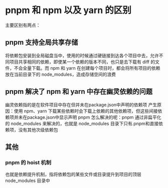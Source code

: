 # pnpm 和 npm 以及 yarn 的区别

主要区别有两点：

## pnpm 支持全局共享存储
将依赖包安装到全局磁盘当中，使用的时候通过硬链接到达各个项目中去，允许不同项目共享相同的依赖，即使某一个依赖的版本不同，也只是去下载有 diff 的文件，不会全量下载。而 npm 和 yarn 在创建每个项目时，都会将所有项目的依赖放在当前目录下的 node_modules，造成存储空间的浪费

## pnpm 解决了 npm 和 yarn 中存在幽灵依赖的问题
幽灵依赖指的是在软件项目中存在但并未在package.json中声明的依赖项
产生原因：使用 npm、yarn 下载某些依赖时会下载上依赖的其他依赖项，但这些间接依赖项并未在package.json中显示声明
pnpm 怎么解决的呢：pnpm 通过非扁平化的 node_modules 来解决的，也就是 node_modules 目录下只有.pnpm和直接依赖项，没有其他次级依赖包

## 其他
### pnpm 的 hoist 机制
也就是依赖提升机制，指将依赖包的某些文件或目录提升到项目的顶层 node_modules 目录中
